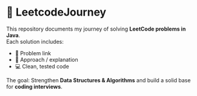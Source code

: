 # 🚀 LeetcodeJourney

This repository documents my journey of solving **LeetCode problems in Java**.  
Each solution includes:
- 📌 Problem link  
- 🧠 Approach / explanation  
- 💻 Clean, tested code  

The goal: Strengthen **Data Structures & Algorithms** and build a solid base for **coding interviews**.
